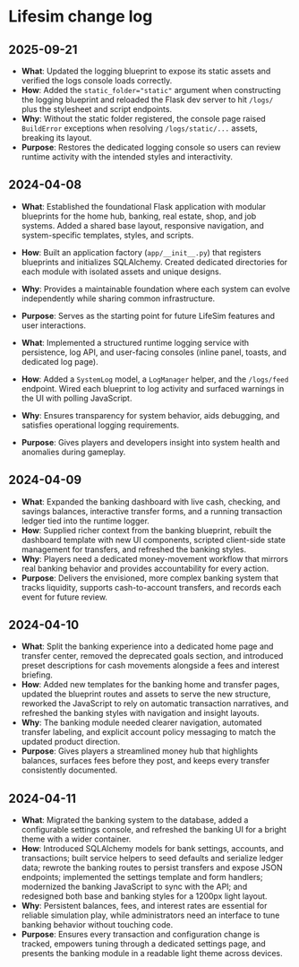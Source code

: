 # Lifesim change log

## 2025-09-21
- **What**: Updated the logging blueprint to expose its static assets and verified the logs console
  loads correctly.
- **How**: Added the `static_folder="static"` argument when constructing the logging blueprint and
  reloaded the Flask dev server to hit `/logs/` plus the stylesheet and script endpoints.
- **Why**: Without the static folder registered, the console page raised `BuildError` exceptions
  when resolving `/logs/static/...` assets, breaking its layout.
- **Purpose**: Restores the dedicated logging console so users can review runtime activity with the
  intended styles and interactivity.

## 2024-04-08
- **What**: Established the foundational Flask application with modular blueprints for the home hub,
  banking, real estate, shop, and job systems. Added a shared base layout, responsive navigation, and
  system-specific templates, styles, and scripts.
- **How**: Built an application factory (`app/__init__.py`) that registers blueprints and initializes
  SQLAlchemy. Created dedicated directories for each module with isolated assets and unique designs.
- **Why**: Provides a maintainable foundation where each system can evolve independently while sharing
  common infrastructure.
- **Purpose**: Serves as the starting point for future LifeSim features and user interactions.

- **What**: Implemented a structured runtime logging service with persistence, log API, and user-facing
  consoles (inline panel, toasts, and dedicated log page).
- **How**: Added a `SystemLog` model, a `LogManager` helper, and the `/logs/feed` endpoint. Wired each
  blueprint to log activity and surfaced warnings in the UI with polling JavaScript.
- **Why**: Ensures transparency for system behavior, aids debugging, and satisfies operational logging
  requirements.
- **Purpose**: Gives players and developers insight into system health and anomalies during gameplay.

## 2024-04-09
- **What**: Expanded the banking dashboard with live cash, checking, and savings balances, interactive
  transfer forms, and a running transaction ledger tied into the runtime logger.
- **How**: Supplied richer context from the banking blueprint, rebuilt the dashboard template with new
  UI components, scripted client-side state management for transfers, and refreshed the banking styles.
- **Why**: Players need a dedicated money-movement workflow that mirrors real banking behavior and
  provides accountability for every action.
- **Purpose**: Delivers the envisioned, more complex banking system that tracks liquidity, supports
  cash-to-account transfers, and records each event for future review.

## 2024-04-10
- **What**: Split the banking experience into a dedicated home page and transfer center, removed the
  deprecated goals section, and introduced preset descriptions for cash movements alongside a fees and
  interest briefing.
- **How**: Added new templates for the banking home and transfer pages, updated the blueprint routes
  and assets to serve the new structure, reworked the JavaScript to rely on automatic transaction
  narratives, and refreshed the banking styles with navigation and insight layouts.
- **Why**: The banking module needed clearer navigation, automated transfer labeling, and explicit
  account policy messaging to match the updated product direction.
- **Purpose**: Gives players a streamlined money hub that highlights balances, surfaces fees before
  they post, and keeps every transfer consistently documented.

## 2024-04-11
- **What**: Migrated the banking system to the database, added a configurable settings console, and
  refreshed the banking UI for a bright theme with a wider container.
- **How**: Introduced SQLAlchemy models for bank settings, accounts, and transactions; built service
  helpers to seed defaults and serialize ledger data; rewrote the banking routes to persist transfers
  and expose JSON endpoints; implemented the settings template and form handlers; modernized the
  banking JavaScript to sync with the API; and redesigned both base and banking styles for a 1200px
  light layout.
- **Why**: Persistent balances, fees, and interest rates are essential for reliable simulation play,
  while administrators need an interface to tune banking behavior without touching code.
- **Purpose**: Ensures every transaction and configuration change is tracked, empowers tuning through
  a dedicated settings page, and presents the banking module in a readable light theme across devices.
